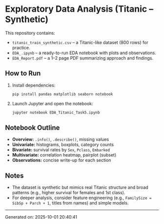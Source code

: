 # Exploratory Data Analysis (Titanic – Synthetic)

This repository contains:
- `titanic_train_synthetic.csv` – a Titanic-like dataset (800 rows) for practice.
- `EDA_.ipynb` – a ready-to-run EDA notebook with plots and observations.
- `EDA_Report.pdf` – a 1–2 page PDF summarizing approach and findings.

## How to Run
1. Install dependencies:
   ```bash
   pip install pandas matplotlib seaborn notebook
   ```
2. Launch Jupyter and open the notebook:
   ```bash
   jupyter notebook EDA_Titanic_Task5.ipynb
   ```

## Notebook Outline
- **Overview:** `.info()`, `.describe()`, missing values
- **Univariate:** histograms, boxplots, category counts
- **Bivariate:** survival rates by `Sex`, `Pclass`, `Embarked`
- **Multivariate:** correlation heatmap, pairplot (subset)
- **Observations:** concise write-up for each section

## Notes
- The dataset is synthetic but mimics real Titanic structure and broad patterns (e.g., higher survival for females and 1st class).
- For deeper analysis, consider feature engineering (e.g., `FamilySize = SibSp + Parch + 1`, titles from names) and simple models.

---
Generated on: 2025-10-01 20:40:41
